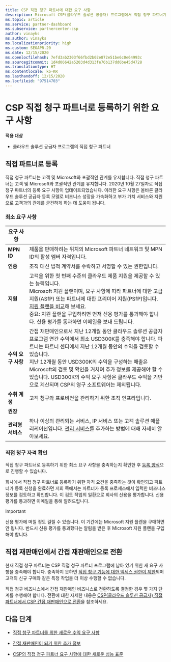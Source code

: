 ```yaml
---
title: CSP 직접 청구 파트너에 대한 요구 사항
description: Microsoft CSP(클라우드 솔루션 공급자) 프로그램에서 직접 청구 파트너가 되기 위해 최신 지원 및 서비스 요구 사항을 충족하는 방법을 알아봅니다.
ms.topic: article
ms.service: partner-dashboard
ms.subservice: partnercenter-csp
author: vinayks
ms.author: vinayks
ms.localizationpriority: high
ms.custom: SEOAPR.20
ms.date: 12/15/2020
ms.openlocfilehash: 7efd3ab2303f66fbd2b02e872e51be6c0e64993c
ms.sourcegitcommit: 1d4d06642a5203d4d313fe76b137dd6be45d4728
ms.translationtype: HT
ms.contentlocale: ko-KR
ms.lasthandoff: 12/15/2020
ms.locfileid: "97514703"
---
```

# <a name="requirements-to-enroll-as-a-csp-direct-bill-partner"></a>CSP 직접 청구 파트너로 등록하기 위한 요구 사항

**적용 대상**

- 클라우드 솔루션 공급자 프로그램의 직접 청구 파트너

## <a name="enroll-as-a-direct-partner"></a>직접 파트너로 등록

직접 청구 파트너는 고객 및 Microsoft와 포괄적인 관계를 유지합니다. 직접 청구 파트너는 고객 및 Microsoft와 포괄적인 관계를 유지합니다. 2020년 10월 27일자로 직접 청구 파트너의 등록 요구 사항이 업데이트되었습니다. 이러한 요구 사항은 올바른 클라우드 솔루션 공급자 등록 모델로 비즈니스 성장을 가속화하고 부가 가치 서비스와 지원으로 고객과의 관계를 굳건하게 하는 데 도움이 됩니다.  

### <a name="minimum-requirements"></a>최소 요구 사항

|**요구 사항**|                |
|--------------------------------|--------------------------------------------------------------|
|**MPN ID**   |제품을 판매하려는 위치의 Microsoft 파트너 네트워크 및 MPN ID의 활성 멤버 자격입니다.   |
|**인증**   |조직 대신 법적 계약서를 수락하고 서명할 수 있는 권한입니다.|
|**지원**   |고객을 위한 첫 번째 수준의 클라우드 제품 지원을 제공할 수 있는 능력입니다. <br/>Microsoft 지원 플랜이며, 요구 사항에 따라 파트너에 대한 고급 지원(ASfP) 또는 파트너에 대한 프리미어 지원(PSfP)입니다. [지원 플랜을 비교](https://partner.microsoft.com/support/partnersupport)해 보세요.<br/>중요: 지원 플랜을 구입하려면 먼저 신용 평가를 통과해야 합니다. 신용 평가를 통과하면 이메일을 보내 드립니다. |
|**수익 요구 사항**|간접 재판매인으로서 지난 12개월 동안 클라우드 솔루션 공급자 프로그램 연간 수익에서 최소 USD300K를 충족해야 합니다. 파트너는 파트너 센터에서 지난 12개월 동안의 수익을 검토할 수 있습니다.<br/>지난 12개월 동안 USD300K의 수익을 구성하는 매출은 Microsoft의 검토 및 확인을 거치며 추가 정보를 제공해야 할 수 있습니다. USD300K의 수익 요구 사항은 클라우드 수익을 기반으로 계산되며 CSP의 영구 소프트웨어는 제외됩니다.|
|**수취 계정** |고객 청구와 프로비전을 관리하기 위한 조직 인프라입니다.|
|**권장**|             |
|**관리형 서비스**   |하나 이상의 관리되는 서비스, IP 서비스 또는 고객 솔루션 애플리케이션입니다. [관리 서비스](https://partner.microsoft.com/business-opportunities/managed-services-provider)를 추가하는 방법에 대해 자세히 알아보세요.|


### <a name="verify-direct-bill-eligibility"></a>직접 청구 자격 확인

직접 청구 파트너로 등록하기 위한 최소 요구 사항을 충족하는지 확인한 후 [등록 양식](https://partner.microsoft.com/pcv/register/joinnow/enrollmentwelcome/Reseller/migrate?cloudInstance=Global)으로 진행할 수 있습니다.

회사에서 직접 청구 파트너로 등록하기 위한 자격 요건을 충족하는 것이 확인되고 파트너가 등록 신청을 완료하면 저희 쪽에서는 파트너가 등록 프로세스에서 입력한 비즈니스 정보를 검토하고 확인합니다. 이 검토 작업의 일환으로 회사의 신용을 평가합니다. 신용 평가를 통과하면 이메일을 통해 알려드립니다.
>[!IMPORTANT]
>신용 평가에 며칠 정도 걸릴 수 있습니다. 이 기간에는 Microsoft 지원 플랜을 구매하면 안 됩니다. 반드시 신용 평가를 통과했다는 알림을 받은 후 Microsoft 지원 플랜을 구입해야 합니다.

## <a name="transition-from-direct-to-indirect-reseller"></a>직접 재판매인에서 간접 재판매인으로 전환

현재 직접 청구 파트너는 CSP 직접 청구 파트너 프로그램에 남아 있기 위한 새 요구 사항을 충족해야 합니다. 충족하지 못하면 [직접 청구 기능에 대한 액세스 권한이 제한](restricted-direct-bill-capabilities.md)되며 고객의 신규 구매와 같은 특정 작업을 더 이상 수행할 수 없습니다.

직접 청구 비즈니스에서 간접 재판매인 비즈니스로 전환하도록 결정한 경우 몇 가지 단계를 수행해야 합니다. 전환에 대한 자세한 내용은 [CSP(클라우드 솔루션 공급자) 직접 파트너에서 CSP 간접 재판매인으로 전환](transition-direct-to-indirect.md)을 참조하세요.

## <a name="next-steps"></a>다음 단계

- [직접 청구 파트너를 위한 새로운 수익 요구 사항](./announcements/2020-october.md#13)
 
- [간접 재판매인이 되기 위한 추가 정보](https://assetsprod.microsoft.com/csp-directbill-to-indirect-transition.pdf)

- [CSP의 직접 청구 파트너 요구 사항에 대한 새로운 성능 표준](https://partner.microsoft.comresources/collection/new-performance-standard-for-direct-bill-partner-requirements-in-csp#/)
